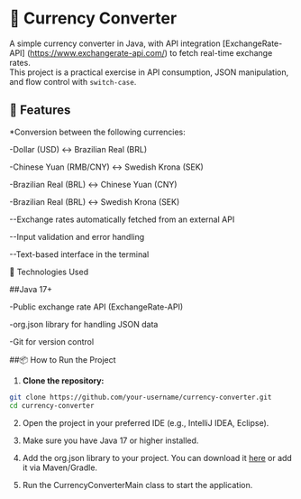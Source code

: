 # 💱 Currency Converter

A simple currency converter in Java, with API integration [ExchangeRate-API] (https://www.exchangerate-api.com/) to fetch real-time exchange rates.  
This project is a practical exercise in API consumption, JSON manipulation, and flow control with `switch-case`.

## 🚀 Features

*Conversion between the following currencies:

-Dollar (USD) ↔ Brazilian Real (BRL)

-Chinese Yuan (RMB/CNY) ↔ Swedish Krona (SEK)

-Brazilian Real (BRL) ↔ Chinese Yuan (CNY)

-Brazilian Real (BRL) ↔ Swedish Krona (SEK)

--Exchange rates automatically fetched from an external API

--Input validation and error handling

--Text-based interface in the terminal

🧰 Technologies Used

##Java 17+

-Public exchange rate API (ExchangeRate-API)

-org.json library for handling JSON data

-Git for version control

##📦 How to Run the Project

1. **Clone the repository:**

```bash
git clone https://github.com/your-username/currency-converter.git
cd currency-converter
```
2. Open the project in your preferred IDE (e.g., IntelliJ IDEA, Eclipse).

3. Make sure you have Java 17 or higher installed.

4. Add the org.json library to your project.
You can download it [here](https://mvnrepository.com/artifact/org.json/json) or add it via Maven/Gradle.

5. Run the CurrencyConverterMain class to start the application.
